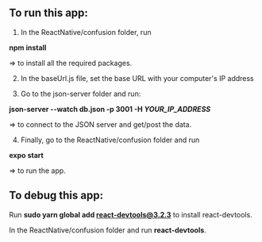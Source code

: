## To run this app:

1. In the ReactNative/confusion folder, run 

**npm install** 

=> to install all the required packages.

2. In the baseUrl.js file, set the base URL with your computer's IP address 

3. Go to the json-server folder and run: 

**json-server --watch db.json -p 3001 -H *YOUR_IP_ADDRESS*** 

=> to connect to the JSON server and get/post the data.

4. Finally, go to the ReactNative/confusion folder and run 

**expo start**

=> to run the app.


## To debug this app:

Run **sudo yarn global add react-devtools@3.2.3** to install react-devtools.

In the ReactNative/confusion folder and run **react-devtools**.
